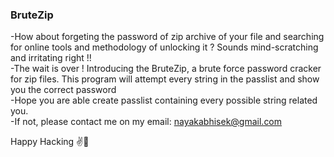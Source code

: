 ### BruteZip
-How about forgeting the password of zip archive of your file and searching for online tools and methodology of unlocking it ? Sounds mind-scratching and irritating right !! <br>
-The wait is over ! Introducing  the BruteZip, a brute force password cracker for zip files. This program will attempt every string in the passlist and show you the correct password <br>
-Hope you are able create passlist containing every possible string related you.  <br>
-If not, please contact me on my email: nayakabhisek@gmail.com <br>

Happy Hacking ✌️🔐
